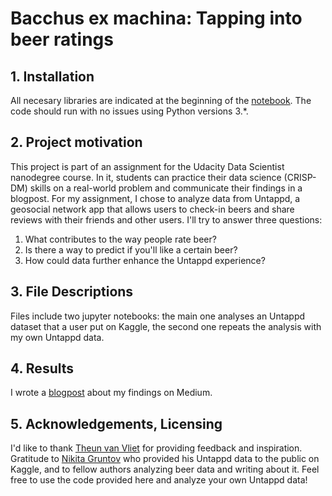# Bacchus ex machina: Tapping into beer ratings

## 1. Installation 

All necesary libraries are indicated at the beginning of the [notebook](https://nbviewer.jupyter.org/github/jasperkuller/untappd/blob/master/Untappd.ipynb). The code should run with no issues using Python versions 3.*.

## 2. Project motivation

This project is part of an assignment for the Udacity Data Scientist nanodegree course. In it, students can practice their data science (CRISP-DM) skills on a real-world problem and communicate their findings in a blogpost. For my assignment, I chose to analyze data from Untappd, a geosocial network app that allows users to check-in beers and share reviews with their friends and other users. I'll try to answer three questions: 
1. What contributes to the way people rate beer? 
2. Is there a way to predict if you'll like a certain beer?
3. How could data further enhance the Untappd experience?

## 3. File Descriptions
Files include two jupyter notebooks: the main one analyses an Untappd dataset that a user put on Kaggle, the second one repeats the analysis with my own Untappd data.

## 4. Results
I wrote a [blogpost](https://link.medium.com/vURdbzlc03) about my findings on Medium. 

## 5. Acknowledgements, Licensing
I'd like to thank [Theun van Vliet](https://github.com/theunis) for providing feedback and inspiration. Gratitude to [Nikita Gruntov](https://www.kaggle.com/gruntoff/untappd-checkins) who provided his Untappd data to the public on Kaggle, and to fellow authors analyzing beer data and writing about it. Feel free to use the code provided here and analyze your own Untappd data!
